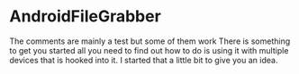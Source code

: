 # AndroidFileGrabber

The comments are mainly a test but some of them work
There is something to get you started all you need to find out how to do is using it with multiple devices that is hooked into it. I started that a little bit to give you an idea.
